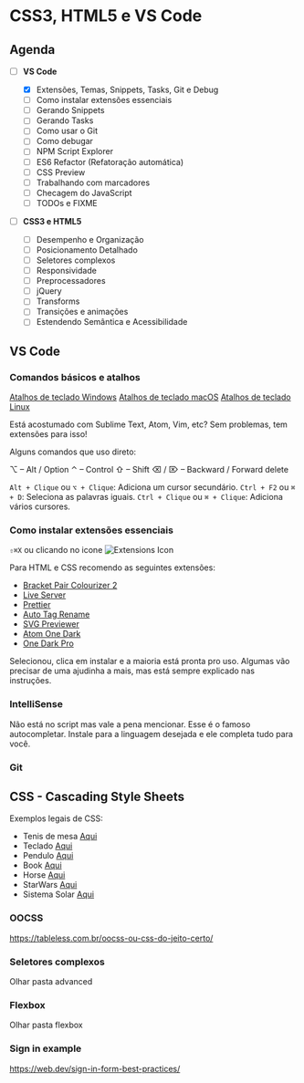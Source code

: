 # CSS3, HTML5 e VS Code

## Agenda

- [ ] **VS Code**

  - [x] Extensões, Temas, Snippets, Tasks, Git e Debug
  - [ ] Como instalar extensões essenciais
  - [ ] Gerando Snippets
  - [ ] Gerando Tasks
  - [ ] Como usar o Git
  - [ ] Como debugar
  - [ ] NPM Script Explorer
  - [ ] ES6 Refactor (Refatoração automática)
  - [ ] CSS Preview
  - [ ] Trabalhando com marcadores
  - [ ] Checagem do JavaScript
  - [ ] TODOs e FIXME

- [ ] **CSS3 e HTML5**

  - [ ] Desempenho e Organização
  - [ ] Posicionamento Detalhado
  - [ ] Seletores complexos
  - [ ] Responsividade
  - [ ] Preprocessadores
  - [ ] jQuery
  - [ ] Transforms
  - [ ] Transições e animações
  - [ ] Estendendo Semântica e Acessibilidade

## VS Code

### Comandos básicos e atalhos

[Atalhos de teclado Windows](https://code.visualstudio.com/shortcuts/keyboard-shortcuts-windows.pdf)
[Atalhos de teclado macOS](https://code.visualstudio.com/shortcuts/keyboard-shortcuts-macos.pdf)
[Atalhos de teclado Linux](https://code.visualstudio.com/shortcuts/keyboard-shortcuts-linux.pdf)

Está acostumado com Sublime Text, Atom, Vim, etc? Sem problemas, tem extensões para isso!

Alguns comandos que uso direto:

⌥ – Alt / Option
⌃ – Control
⇧ – Shift
⌫ / ⌦ – Backward / Forward delete

`Alt + Clique` ou `⌥ + Clique`: Adiciona um cursor secundário.
`Ctrl + F2` ou `⌘ + D`: Seleciona as palavras iguais.
`Ctrl + Clique` ou `⌘ + Clique`: Adiciona vários cursores.

### Como instalar extensões essenciais

`⇧⌘X` ou clicando no icone
![Extensions Icon](https://code.visualstudio.com/assets/docs/editor/extension-marketplace/extensions-view-icon.png)

Para HTML e CSS recomendo as seguintes extensões:

- [Bracket Pair Colourizer 2](https://marketplace.visualstudio.com/items?itemName=CoenraadS.bracket-pair-colorizer-2)
- [Live Server](https://marketplace.visualstudio.com/items?itemName=ritwickdey.LiveServer)
- [Prettier](https://marketplace.visualstudio.com/items?itemName=esbenp.prettier-vscode)
- [Auto Tag Rename](https://marketplace.visualstudio.com/items?itemName=formulahendry.auto-rename-tag)
- [SVG Previewer](https://marketplace.visualstudio.com/items?itemName=vitaliymaz.vscode-svg-previewer)
- [Atom One Dark](https://marketplace.visualstudio.com/items?itemName=akamud.vscode-theme-onedark)
- [One Dark Pro](https://marketplace.visualstudio.com/items?itemName=zhuangtongfa.Material-theme)

Selecionou, clica em instalar e a maioria está pronta pro uso. Algumas vão precisar de uma ajudinha a mais, mas está sempre explicado nas instruções.

### IntelliSense

Não está no script mas vale a pena mencionar. Esse é o famoso autocompletar. Instale para a linguagem desejada e ele completa tudo para você.

### Git

## CSS - Cascading Style Sheets

Exemplos legais de CSS:

- Tenis de mesa [Aqui](https://codepen.io/amit_sheen/pen/PobQjMX)
- Teclado [Aqui](https://codepen.io/amit_sheen/pen/gOmXoVO)
- Pendulo [Aqui](https://codepen.io/amit_sheen/pen/XWMXwvJ)
- Book [Aqui](https://codepen.io/_fbrz/pen/whxbF)
- Horse [Aqui](https://codepen.io/ste-vg/pen/oKYjKV)
- StarWars [Aqui](https://codepen.io/r4ms3s/details/gajVBG)
- Sistema Solar [Aqui](https://codepen.io/jcoulterdesign/pen/ZxXbeP)

### OOCSS

<https://tableless.com.br/oocss-ou-css-do-jeito-certo/>

### Seletores complexos

Olhar pasta advanced

### Flexbox

Olhar pasta flexbox

### Sign in example

<https://web.dev/sign-in-form-best-practices/>
